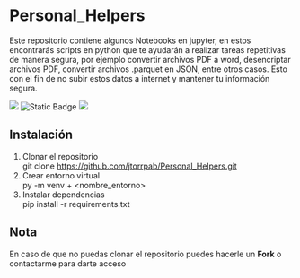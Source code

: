 # Personal_Helpers

Este repositorio contiene algunos Notebooks en jupyter, en estos encontrarás scripts en python que te ayudarán a realizar tareas repetitivas de manera segura, por ejemplo convertir archivos PDF a word, desencriptar archivos PDF, convertir archivos .parquet en JSON, entre otros casos. Esto con el fin de no subir estos datos a internet y mantener tu información segura. 

<a href="Documentación"><img src="https://img.shields.io/badge/Doc-Actualizada-informational"></a>
<img alt="Static Badge" src="https://img.shields.io/badge/In%20Profress?color=blue">
<a href="Lenguaje"><img src="https://img.shields.io/badge/Lenguaje-Pythony-yellow"></a>

## Instalación

1. Clonar el repositorio <br>
   git clone https://github.com/jtorrpab/Personal_Helpers.git <br>
2. Crear entorno virtual <br>
   py -m venv + <nombre_entorno> <br>
3. Instalar dependencias  <br>
   pip install -r requirements.txt

## Nota
En caso de que no puedas clonar el repositorio puedes hacerle un **Fork** o contactarme para darte acceso 
   
